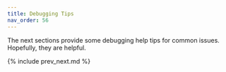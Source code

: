 ```yaml
---
title: Debugging Tips
nav_order: 56
---
```


The next sections provide some debugging help tips for common issues. Hopefully, they are helpful.

{% include prev_next.md %}
